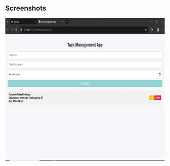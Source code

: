 ## Screenshots
<img src="https://github.com/abhinavcodedev/30DaysJavaScript_Challenge/blob/main/27Day/Screenshot.jpg" width="900" height="450" />
